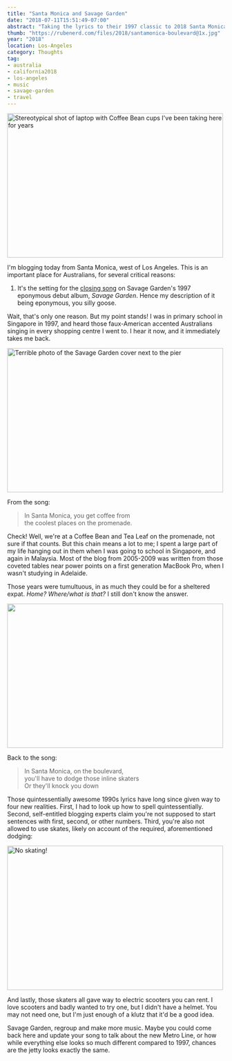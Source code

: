 ```yaml
---
title: "Santa Monica and Savage Garden"
date: "2018-07-11T15:51:49-07:00"
abstract: "Taking the lyrics to their 1997 classic to 2018 Santa Monica."
thumb: "https://rubenerd.com/files/2018/santamonica-boulevard@1x.jpg"
year: "2018"
location: Los-Angeles
category: Thoughts
tag:
- australia
- california2018
- los-angeles
- music
- savage-garden
- travel
---
```

<p><img src="https://rubenerd.com/files/2018/santamonica-cb@1x.jpg" srcset="https://rubenerd.com/files/2018/santamonica-cb@1x.jpg 1x, https://rubenerd.com/files/2018/santamonica-cb@2x.jpg 2x" alt="Stereotypical shot of laptop with Coffee Bean cups I've been taking here for years" style="width:500px; height:333px;" /></p>

I'm blogging today from Santa Monica, west of Los Angeles. This is an important place for Australians, for several critical reasons:

1. It's the setting for the [closing song] on Savage Garden's 1997 eponymous debut album, *Savage Garden*. Hence my description of it being eponymous, you silly goose.

Wait, that's only one reason. But my point stands! I was in primary school in Singapore in 1997, and heard those faux-American accented Australians singing in every shopping centre I went to. I hear it now, and it immediately takes me back.

<p><img src="https://rubenerd.com/files/2018/santamonica-savage@1x.jpg" srcset="https://rubenerd.com/files/2018/santamonica-savage@1x.jpg 1x, https://rubenerd.com/files/2018/santamonica-savage@2x.jpg 2x" alt="Terrible photo of the Savage Garden cover next to the pier" style="width:500px; height:333px;" /></p>

From the song:

> In Santa Monica, you get coffee from  
> the coolest places on the promenade.

Check! Well, we're at a Coffee Bean and Tea Leaf on the promenade, not sure if that counts. But this chain means a lot to me; I spent a large part of my life hanging out in them when I was going to school in Singapore, and again in Malaysia. Most of the blog from 2005-2009 was written from those coveted tables near power points on a first generation MacBook Pro, when I wasn't studying in Adelaide.

Those years were tumultuous, in as much they could be for a sheltered expat. *Home? Where/what is that?* I still don't know the answer.

<p><img src="https://rubenerd.com/files/2018/santamonica-boulevard@1x.jpg" srcset="https://rubenerd.com/files/2018/santamonica-boulevard@1x.jpg 1x, https://rubenerd.com/files/2018/santamonica-boulevard@2x.jpg 2x" alt="" style="width:500px; height:333px;" /></p>

Back to the song:

> In Santa Monica, on the boulevard,  
> you'll have to dodge those inline skaters  
> Or they'll knock you down

Those quintessentially awesome 1990s lyrics have long since given way to four new realities. First, I had to look up how to spell quintessentially. Second, self-entitled blogging experts claim you're not supposed to start sentences with first, second, or other numbers. Third, you're also not allowed to use skates, likely on account of the required, aforementioned dodging:

<p><img src="https://rubenerd.com/files/2018/santamonica-skate@1x.jpg" srcset="https://rubenerd.com/files/2018/santamonica-skate@1x.jpg 1x, https://rubenerd.com/files/2018/santamonica-skate@2x.jpg 2x" alt="No skating!" style="width:500px; height:333px;" /></p>

And lastly, those skaters all gave way to electric scooters you can rent. I love scooters and badly wanted to try one, but I didn't have a helmet. You may not need one, but I'm just enough of a klutz that it'd be a good idea.

Savage Garden, regroup and make more music. Maybe you could come back here and update your song to talk about the new Metro Line, or how while everything else looks so much different compared to 1997, chances are the jetty looks exactly the same.

[closing song]: https://www.youtube.com/watch?v=NE5QV1itqdk

